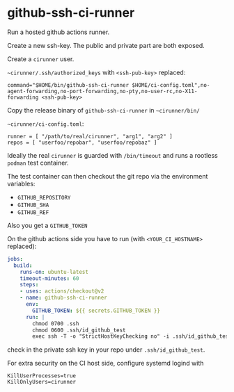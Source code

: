 # github-ssh-ci-runner

Run a hosted github actions runner.

Create a new ssh-key. The public and private part are both exposed.

Create a `cirunner` user.

`~cirunner/.ssh/authorized_keys` with `<ssh-pub-key>` replaced:
```
command="$HOME/bin/github-ssh-ci-runner $HOME/ci-config.toml",no-agent-forwarding,no-port-forwarding,no-pty,no-user-rc,no-X11-forwarding <ssh-pub-key>
```

Copy the release binary of `github-ssh-ci-runner` in `~cirunner/bin/`

`~cirunner/ci-config.toml`: 
```
runner = [ "/path/to/real/cirunner", "arg1", "arg2" ]
repos = [ "userfoo/repobar", "userfoo/repobaz" ]
```

Ideally the real `cirunner` is guarded with `/bin/timeout` and runs a rootless `podman` test container.

The test container can then checkout the git repo via the environment variables:
- `GITHUB_REPOSITORY`
- `GITHUB_SHA`
- `GITHUB_REF`

Also you get a `GITHUB_TOKEN`

On the github actions side you have to run (with `<YOUR_CI_HOSTNAME>` replaced):
```yaml
jobs:
  build:
    runs-on: ubuntu-latest
    timeout-minutes: 60
    steps:
    - uses: actions/checkout@v2
    - name: github-ssh-ci-runner
      env:
        GITHUB_TOKEN: ${{ secrets.GITHUB_TOKEN }}
      run: |
        chmod 0700 .ssh
        chmod 0600 .ssh/id_github_test
        exec ssh -T -o "StrictHostKeyChecking no" -i .ssh/id_github_test <YOUR_CI_HOSTNAME> -- "$GITHUB_TOKEN" "$GITHUB_REPOSITORY" "$GITHUB_SHA" "$GITHUB_REF"
```

check in the private ssh key in your repo under `.ssh/id_github_test`.

For extra security on the CI host side, configure systemd logind with 
```properties
KillUserProcesses=true
KillOnlyUsers=cirunner
```
